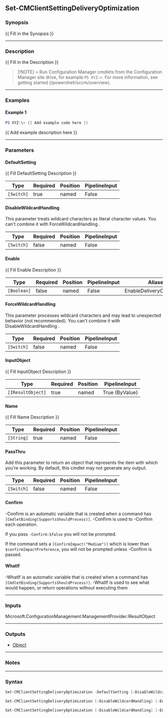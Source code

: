 Set-CMClientSettingDeliveryOptimization
---------------------------------------




### Synopsis
{{ Fill in the Synopsis }}



---


### Description

{{ Fill in the Description }}



> [!NOTE] > Run Configuration Manager cmdlets from the Configuration Manager site drive, for example `PS XYZ:>`. For more information, see getting started (/powershell/sccm/overview).



---


### Examples
#### Example 1
```PowerShell
PS XYZ:\> {{ Add example code here }}
```
{{ Add example description here }}


---


### Parameters
#### **DefaultSetting**

{{ Fill DefaultSetting Description }}






|Type      |Required|Position|PipelineInput|
|----------|--------|--------|-------------|
|`[Switch]`|true    |named   |False        |



#### **DisableWildcardHandling**

This parameter treats wildcard characters as literal character values. You can't combine it with ForceWildcardHandling .






|Type      |Required|Position|PipelineInput|
|----------|--------|--------|-------------|
|`[Switch]`|false   |named   |False        |



#### **Enable**

{{ Fill Enable Description }}






|Type       |Required|Position|PipelineInput|Aliases                   |
|-----------|--------|--------|-------------|--------------------------|
|`[Boolean]`|false   |named   |False        |EnableDeliveryOptimization|



#### **ForceWildcardHandling**

This parameter processes wildcard characters and may lead to unexpected behavior (not recommended). You can't combine it with DisableWildcardHandling .






|Type      |Required|Position|PipelineInput|
|----------|--------|--------|-------------|
|`[Switch]`|false   |named   |False        |



#### **InputObject**

{{ Fill InputObject Description }}






|Type             |Required|Position|PipelineInput |
|-----------------|--------|--------|--------------|
|`[IResultObject]`|true    |named   |True (ByValue)|



#### **Name**

{{ Fill Name Description }}






|Type      |Required|Position|PipelineInput|
|----------|--------|--------|-------------|
|`[String]`|true    |named   |False        |



#### **PassThru**

Add this parameter to return an object that represents the item with which you're working. By default, this cmdlet may not generate any output.






|Type      |Required|Position|PipelineInput|
|----------|--------|--------|-------------|
|`[Switch]`|false   |named   |False        |



#### **Confirm**
-Confirm is an automatic variable that is created when a command has ```[CmdletBinding(SupportsShouldProcess)]```.
-Confirm is used to -Confirm each operation.

If you pass ```-Confirm:$false``` you will not be prompted.


If the command sets a ```[ConfirmImpact("Medium")]``` which is lower than ```$confirmImpactPreference```, you will not be prompted unless -Confirm is passed.

#### **WhatIf**
-WhatIf is an automatic variable that is created when a command has ```[CmdletBinding(SupportsShouldProcess)]```.
-WhatIf is used to see what would happen, or return operations without executing them


---


### Inputs
Microsoft.ConfigurationManagement.ManagementProvider.IResultObject





---


### Outputs
* [Object](https://learn.microsoft.com/en-us/dotnet/api/System.Object)






---


### Notes




---


### Syntax
```PowerShell
Set-CMClientSettingDeliveryOptimization -DefaultSetting [-DisableWildcardHandling] [-Enable <Boolean>] [-ForceWildcardHandling] [-PassThru] [-Confirm] [-WhatIf] [<CommonParameters>]
```
```PowerShell
Set-CMClientSettingDeliveryOptimization [-DisableWildcardHandling] [-Enable <Boolean>] [-ForceWildcardHandling] -InputObject <IResultObject> [-PassThru] [-Confirm] [-WhatIf] [<CommonParameters>]
```
```PowerShell
Set-CMClientSettingDeliveryOptimization [-DisableWildcardHandling] [-Enable <Boolean>] [-ForceWildcardHandling] -Name <String> [-PassThru] [-Confirm] [-WhatIf] [<CommonParameters>]
```
